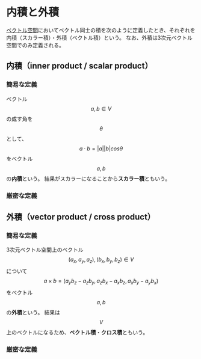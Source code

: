 # 内積と外積

[ベクトル空間](../linear_algebra/vector_space.md)においてベクトル同士の積を次のように定義したとき、それぞれを内積（スカラー積）・外積（ベクトル積）という。
なお、外積は3次元ベクトル空間でのみ定義される。

## 内積（inner product / scalar product）

### 簡易な定義

ベクトル $$a, b \in V$$ の成す角を $$\theta$$ として、$$a \cdot b = |a||b|cos\theta$$ をベクトル $$a,b$$ の**内積**という。
結果がスカラーになることから**スカラー積**ともいう。

### 厳密な定義

## 外積（vector product / cross product）

### 簡易な定義

3次元ベクトル空間上のベクトル $$(a_x,a_y,a_z),(b_x,b_y,b_z) \in V$$ について $$a \times b = (a_yb_z-a_zb_y, a_zb_x - a_xb_z, a_xb_y - a_yb_x)$$ をベクトル $$a,b$$ の**外積**という。
結果は $$V$$ 上のベクトルになるため、**ベクトル積**・**クロス積**ともいう。

### 厳密な定義
